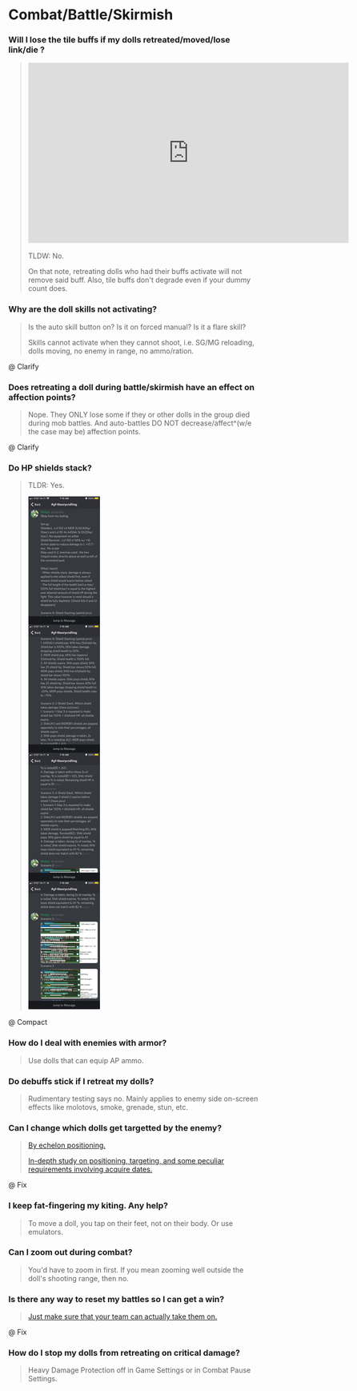 # Combat/Battle/Skirmish

### Will I lose the tile buffs if my dolls retreated/moved/lose link/die ?

> <iframe width="640" height="360" src="https://www.youtube.com/embed/tQRqcTDmAKE" frameborder="0" allowfullscreen>Courtesy of redditor u/UnironicWeeaboo</iframe>
>
> TLDW: No.
>
> On that note, retreating dolls who had their buffs activate will not remove said buff. Also, tile buffs don't degrade even if your dummy count does.

### Why are the doll skills not activating?

> Is the auto skill button on? Is it on forced manual? Is it a flare skill?
>
> Skills cannot activate when they cannot shoot, i.e. SG/MG reloading, dolls moving, no enemy in range, no ammo/ration.

@ Clarify

### Does retreating a doll during battle/skirmish have an effect on affection points?

> Nope. They ONLY lose some if they or other dolls in the group died during mob battles. And auto-battles DO NOT decrease/affect^(w/e the case may be) affection points.

@ Clarify

### Do HP shields stack?

> TLDR: Yes.
>
> ![u/UnironicWeeaboo strikes again.](/GFL/assets/images/HPShield.png)

@ Compact

### How do I deal with enemies with armor?

> Use dolls that can equip AP ammo.

### Do debuffs stick if I retreat my dolls?

> Rudimentary testing says no. Mainly applies to enemy side on-screen effects like molotovs, smoke, grenade, stun, etc.

### Can I change which dolls get targetted by the enemy?

> [By echelon positioning.](https://www.reddit.com/r/girlsfrontline/comments/g11mag/weekly_commanders_lounge_april_14_2020/fny91zz/)
>
> [In-depth study on positioning, targeting, and some peculiar requirements involving acquire dates.](https://docs.google.com/document/d/1LPqpSCNWiu1HJOnK1FOB1o30FSwTQRQvcK-tAjO4SSI/)

@ Fix

### I keep fat-fingering my kiting. Any help?

> To move a doll, you tap on their feet, not on their body. Or use emulators.

### Can I zoom out during combat?

> You'd have to zoom in first. If you mean zooming well outside the doll's shooting range, then no.

### Is there any way to reset my battles so I can get a win?

> [Just make sure that your team can actually take them on.](https://www.reddit.com/r/girlsfrontline/comments/htyqeq/lounge_faqs_v2/fzmca22/)

@ Fix

### How do I stop my dolls from retreating on critical damage?

> Heavy Damage Protection off in Game Settings or in Combat Pause Settings.
